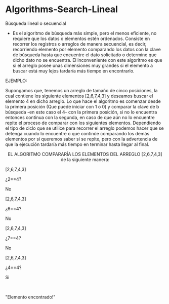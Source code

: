 # Algorithms-Search-Lineal
Búsqueda lineal o secuencial 

- Es el algoritmo de búsqueda más simple, pero el menos eficiente, no requiere que los datos o elementos estén ordenados.
Consiste en recorrer los registros o arreglos de manera secuencial, es decir, recorriendo elemento por elemento comparando 
los datos con la clave de búsqueda hasta que encuentre el dato solicitado o determine que dicho dato no se encuentra. 
El inconveniente con este algoritmo es que si el arreglo posee unas dimensiones muy grandes si el elemento a buscar está muy 
lejos tardaría más tiempo en encontrarlo.

EJEMPLO:

Supongamos que, tenemos un arreglo de tamaño de cinco posiciones, la cual contiene los siguiente elementos [2,6,7,4,3] y deseamos buscar 
el elemento 4 en dicho arreglo. Lo que hace el algoritmo es comenzar desde la primera posición (Que puede iniciar con 1 o 0) 
y comparar la clave de b búsqueda -en este caso el 4- con la primera posición, si no lo encuentra entonces continua con la segunda, en caso de 
que aún no lo encuentre repite el proceso de comparar con los siguientes elementos. Dependiendo el tipo de ciclo que se utilice para recorrer el 
arreglo podemos hacer que se detenga cuando lo encuentre o que continúe comparando los demás elementos por si queremos saber si se repite, pero 
con la advertencia de que la ejecución tardaría más tiempo en terminar hasta llegar al final.

<p align="center"> EL ALGORITMO COMPARARÍA LOS ELEMENTOS DEL ARREGLO [2,6,7,4,3] de la siguiente manera: </p> 

<p aling="center"> [2,6,7,4,3] </p>
<p aling="center"> ¿2==4? </p>
<p aling="center"> No </p>
<p aling="center"> [2,6,7,4,3] </p>
<p aling="center"> ¿6==4? </p>
<p aling="center"> No </p>
<p aling="center"> [2,6,7,4,3] </p>
<p aling="center"> ¿7==4? </p>
<p aling="center"> No </p>
<p aling="center"> [2,6,7,4,3] </p>
<p aling="center"> ¿4==4? </p>
<p aling="center"> Si </p>⠀⠀⠀⠀⠀⠀⠀⠀⠀⠀⠀⠀⠀⠀⠀⠀⠀⠀⠀⠀
<p aling="center"> "Elemento encontrado!" </p>
